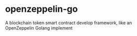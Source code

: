 # openzeppelin-go
A blockchain token smart contract develop framework, like an OpenZeppelin Golang implement
